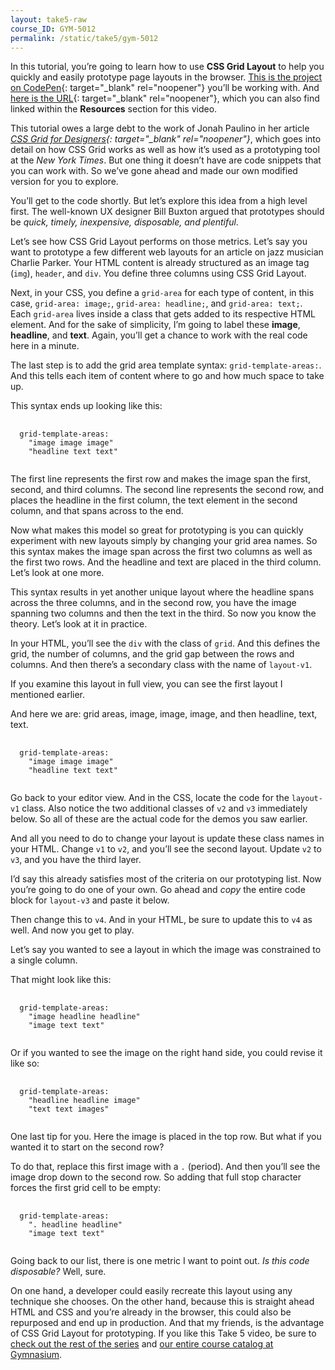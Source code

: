 ```yaml
---
layout: take5-raw
course_ID: GYM-5012
permalink: /static/take5/gym-5012
---
```


In this tutorial, you’re going to learn how to use **CSS Grid Layout** to help you quickly and easily prototype page layouts in the browser. [This is the project on CodePen][1]{: target="_blank" rel="noopener"} you’ll be working with. And [here is the URL][1]{: target="_blank" rel="noopener"}, which you can also find linked within the **Resources** section for this video.

This tutorial owes a large debt to the work of Jonah Paulino in her article <cite>[CSS Grid for Designers][2]{: target="_blank" rel="noopener"}</cite>, which goes into detail on how CSS Grid works as well as how it’s used as a prototyping tool at the <cite>New York Times</cite>. But one thing it doesn’t have are code snippets that you can work with. So we’ve gone ahead and made our own modified version for you to explore.

You’ll get to the code shortly. But let’s explore this idea from a high level first. The well-known UX designer Bill Buxton argued that prototypes should be *quick, timely, inexpensive, disposable, and plentiful*.

Let’s see how CSS Grid Layout performs on those metrics. Let’s say you want to prototype a few different web layouts for an article on jazz musician Charlie Parker. Your HTML content is already structured as an image tag (`img`), `header`, and `div`. You define three columns using CSS Grid Layout.

Next, in your CSS, you define a `grid-area` for each type of content, in this case, `grid-area: image;`, `grid-area: headline;`, and `grid-area: text;`. Each `grid-area` lives inside a class that gets added to its respective HTML element. And for the sake of simplicity, I’m going to label these **image**, **headline**, and **text**. Again, you’ll get a chance to work with the real code here in a minute.

The last step is to add the grid area template syntax: `grid-template-areas:`. And this tells each item of content where to go and how much space to take up.

This syntax ends up looking like this:

<pre class="language-css">
  <code>
  grid-template-areas:
    "image image image"
    "headline text text"
  </code>
</pre>

The first line represents the first row and makes the image span the first, second, and third columns. The second line represents the second row, and places the headline in the first column, the text element in the second column, and that spans across to the end.

Now what makes this model so great for prototyping is you can quickly experiment with new layouts simply by changing your grid area names. So this syntax makes the image span across the first two columns as well as the first two rows. And the headline and text are placed in the third column. Let’s look at one more.

This syntax results in yet another unique layout where the headline spans across the three columns, and in the second row, you have the image spanning two columns and then the text in the third. So now you know the theory. Let’s look at it in practice.

In your HTML, you’ll see the `div` with the class of `grid`. And this defines the grid, the number of columns, and the grid gap between the rows and columns. And then there’s a secondary class with the name of `layout-v1`.

If you examine this layout in full view, you can see the first layout I mentioned earlier.

And here we are: grid areas, image, image, image, and then headline, text, text.

<pre class="language-css">
  <code>
  grid-template-areas:
    "image image image"
    "headline text text"
  </code>
</pre>

Go back to your editor view. And in the CSS, locate the code for the `layout-v1` class. Also notice the two additional classes of `v2` and `v3` immediately below. So all of these are the actual code for the demos you saw earlier.

And all you need to do to change your layout is update these class names in your HTML. Change `v1` to `v2`, and you’ll see the second layout. Update `v2` to `v3`, and you have the third layer.

I’d say this already satisfies most of the criteria on our prototyping list. Now you’re going to do one of your own. Go ahead and *copy* the entire code block for `layout-v3` and paste it below.

Then change this to `v4`. And in your HTML, be sure to update this to `v4` as well. And now you get to play.

Let’s say you wanted to see a layout in which the image was constrained to a single column.

That might look like this:

<pre class="language-css">
  <code>
  grid-template-areas:
    "image headline headline"
    "image text text"
  </code>
</pre>

Or if you wanted to see the image on the right hand side, you could revise it like so:

<pre class="language-css">
  <code>
  grid-template-areas:
    "headline headline image"
    "text text images"
  </code>
</pre>

One last tip for you. Here the image is placed in the top row. But what if you wanted it to start on the second row?

To do that, replace this first image with a `.` (period). And then you’ll see the image drop down to the second row. So adding that full stop character forces the first grid cell to be empty:

<pre class="language-css">
  <code>
  grid-template-areas:
    ". headline headline"
    "image text text"
  </code>
</pre>

Going back to our list, there is one metric I want to point out. *Is this code disposable?* Well, sure.

On one hand, a developer could easily recreate this layout using any technique she chooses. On the other hand, because this is straight ahead HTML and CSS and you’re already in the browser, this could also be repurposed and end up in production. And that my friends, is the advantage of CSS Grid Layout for prototyping. If you like this Take 5 video, be sure to [check out the rest of the series][3] and [our entire course catalog at Gymnasium][4].

[1]: https://codepen.io/josborn/pen/VwwvaVq
[2]: https://open.nytimes.com/css-grid-for-designers-f74a883b98f5
[3]: https://thegymnasium.com/take5
[4]: https://thegymnasium.com/courses
